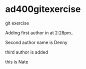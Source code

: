 # ad400gitexercise
git exercise

Adding first author in at 2:28pm..

Second author name is Denny

third author is added

this is Nate
